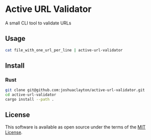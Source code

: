 # Active URL Validator

A small CLI tool to validate URLs

## Usage

```sh
cat file_with_one_url_per_line | active-url-validator
```

## Install

### Rust

```sh
git clone git@github.com:joshuaclayton/active-url-validator.git
cd active-url-validator
cargo install --path .
```

## License

This software is available as open source under the terms of the [MIT
License](https://opensource.org/licenses/MIT).
